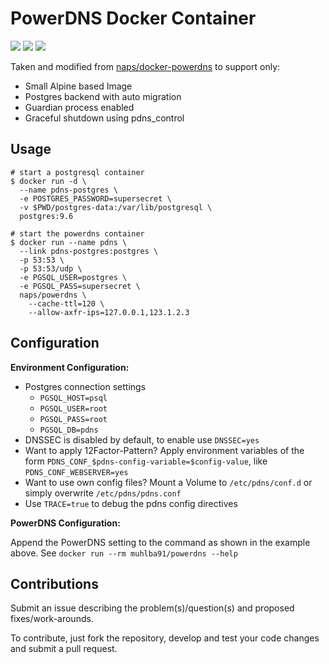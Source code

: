 # PowerDNS Docker Container

[![](https://img.shields.io/github/workflow/status/muhlba91/pdns-auth-docker/Release?style=for-the-badge)](https://github.com/muhlba91/pdns-auth-docker/actions)
[![](https://img.shields.io/github/release-date/muhlba91/pdns-auth-docker?style=for-the-badge)](https://github.com/muhlba91/pdns-auth-docker/releases)
[![](https://img.shields.io/docker/v/muhlba91/pdns-auth?style=for-the-badge)](https://hub.docker.com/r/muhlba91/pdns-auth)

Taken and modified from [naps/docker-powerdns](https://github.com/naps/docker-powerdns) to support only:

* Small Alpine based Image
* Postgres backend with auto migration
* Guardian process enabled
* Graceful shutdown using pdns_control

## Usage

```shell
# start a postgresql container
$ docker run -d \
  --name pdns-postgres \
  -e POSTGRES_PASSWORD=supersecret \
  -v $PWD/postgres-data:/var/lib/postgresql \
  postgres:9.6

# start the powerdns container
$ docker run --name pdns \
  --link pdns-postgres:postgres \
  -p 53:53 \
  -p 53:53/udp \
  -e PGSQL_USER=postgres \
  -e PGSQL_PASS=supersecret \
  naps/powerdns \
    --cache-ttl=120 \
    --allow-axfr-ips=127.0.0.1,123.1.2.3
```

## Configuration

**Environment Configuration:**

* Postgres connection settings
  * `PGSQL_HOST=psql`
  * `PGSQL_USER=root`
  * `PGSQL_PASS=root`
  * `PGSQL_DB=pdns`
* DNSSEC is disabled by default, to enable use `DNSSEC=yes`
* Want to apply 12Factor-Pattern? Apply environment variables of the form `PDNS_CONF_$pdns-config-variable=$config-value`, like `PDNS_CONF_WEBSERVER=yes`
* Want to use own config files? Mount a Volume to `/etc/pdns/conf.d` or simply overwrite `/etc/pdns/pdns.conf`
* Use `TRACE=true` to debug the pdns config directives

**PowerDNS Configuration:**

Append the PowerDNS setting to the command as shown in the example above.
See `docker run --rm muhlba91/powerdns --help`

## Contributions

Submit an issue describing the problem(s)/question(s) and proposed fixes/work-arounds.

To contribute, just fork the repository, develop and test your code changes and submit a pull request.
